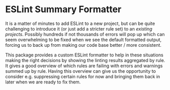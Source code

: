 # ESLint Summary Formatter

It is a matter of minutes to add ESLint to a new project, but can be quite challenging to introduce it (or just add a stricter rule set) to an _existing projects_. Possibly hundreds if not thousands of errors will pop up which can seem overwhelming to be fixed when we see the default formatted output, forcing us to back up from making our code base better / more consistent.

This package provides a custom ESLint formatter to help in these situations making the right decisions by showing the linting results aggregated by rule. It gives a good overview of which rules are failing with errors and warnings summed up by rule. Having this overview can give us the opportunity to consider e.g. suppressing certain rules for now and bringing them back in later when we are ready to fix them.
